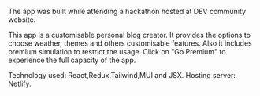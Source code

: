 The app was built while attending a hackathon hosted at DEV community website. 

This app is a customisable personal blog creator. It provides the options to choose weather, themes and others customisable features.
Also it includes premium simulation to restrict the usage. 
Click on "Go Premium" to experience the full capacity of the app.

Technology used: React,Redux,Tailwind,MUI and JSX.
Hosting server: Netlify.
